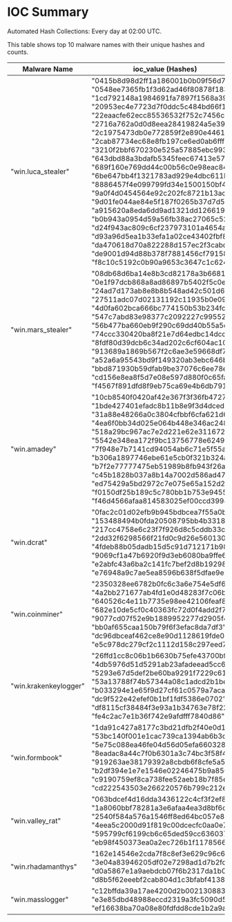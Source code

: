 # IOC Summary

Automated Hash Collections: Every day at 02:00 UTC.

This table shows top 10 malware names with their unique hashes and counts.

| Malware Name | ioc_value (Hashes) | Count |
|--------------|--------------------|-------|
|  "win.luca_stealer" |  "0415b8d98d2ff1a186001b0b09f56d75"<br> "0548ee7365fb1f3d62ad46f80878f183"<br> "1cd792148a1984691fa7897f1568a39a"<br> "20953ec4e7723d7f0ddc5c484bd66f19"<br> "22eaacfe62ecc85536532f752c7456c8"<br> "2716a762a0d0d8eea28419824a5e39c8"<br> "2c1975473db0e772859f2e890e44615d"<br> "2cab87734ec68e8fb197ce6ed0ab6fff"<br> "3210f2bbf670230e525a57885ebc993e"<br> "643dbd88a3bdafb5345feec67413e57e"<br> "689f160e769dd44c00b56c0e98eac843"<br> "6be647bb4f1321783ad929e4dbc611b4"<br> "8886457f4e099799fd34e1500150bf46"<br> "9a0f4d0454564e92c202fc8721b13adb"<br> "9d01fe044ae84e5f187f0265b37d7d5e"<br> "a915620a8eda6dd9ad1321dd1266197d"<br> "b0b943a0954d59a56fb38ac27065c522"<br> "d24f943ac809c6cf237973101a4654a5"<br> "d93a96d5ea1b33efa1a02ce43402fbf8"<br> "da470618d70a822288d157ec2f3cabd1"<br> "de9001d94d88b378f7881456cf791588"<br> "f8c10c5192c0b90a9653c3647c1c6248" | 22 |
|  "win.mars_stealer" |  "08db68d6ba14e8b3cd82178a3b668158"<br> "0e1f97dcb868a8ad86897b5402f5c0e5"<br> "24ad7d173ab8e8b8b548ad42c501d6ba"<br> "27511adc07d02131192c11935b0e0972"<br> "4d0fa602bca666bc774150b53b234fcd"<br> "547c7abd83e98377c2092227c99552d5"<br> "56b477ba660eb9f290c69dd40b55a5c7"<br> "74ccc330420ba8f21e7d64edbc14dcd4"<br> "8fdf80d39dcb6c34ad202c6cf604ac10"<br> "913689a1869b567f2c6ae3e59668df7d"<br> "a52a6a95543bd9f149320ab3ebc646bf"<br> "bbd871930b59dfab9be37076c6ee78e7"<br> "cd156e8ea8f5d7e08e597d880f0c65fa"<br> "f4567f891dfd8f9eb75ca69e4b6db791" | 14 |
|  "win.amadey" |  "10cb8540f0420af42e367f3f36fb4727"<br> "1bde427401efadc8b11b8e9f3d4dced3"<br> "31a88e48266a0c3804cfbbf6cfa621d6"<br> "4ea6f0bb34d025e064b448e346ac248d"<br> "518a29bc967ac7e2d221e62e311672ac"<br> "5542e348ea172f9bc13756778e6249ff"<br> "7f948e7b7141cd94054ab6c71e5f55a3"<br> "b306a1897746ebe61e5cb0f321b324a3"<br> "b7f2e77777475eb51989b8fb943f26a2"<br> "c45b1828b037a8b14a7002d586ad472c"<br> "ed75429a5bd2972c7e075e65a152d248"<br> "f0150df25b189c5c780bb1b753e9455c"<br> "f46d4566afaa814583025ef00ccd3994" | 13 |
|  "win.dcrat" |  "0fac2c01d02efb9b945bdbcea7f55a0b"<br> "153488494b0fda20508795bb4b3318b1"<br> "217cc4758e6c23f7f926d8c5cddb33ca"<br> "2dd32f6298566f21fd0c9d26e5601300"<br> "4fdeb88b05dadb15d5c91d712171b98a"<br> "9069cf1a47b6920f9d3eb6080ba9ffe6"<br> "e2abfc43a6ba2c141fc7bef2d8b19298"<br> "e76948a9c7ae5ea8596b638f5dfae9e2" | 8 |
|  "win.coinminer" |  "2350328ee6782b0fc6c3a6e754e5df60"<br> "4a2bb271677ab4fd1e0d48283f7c06b8"<br> "640526c4e11b7735e98ee42106feaf8e"<br> "682e10de5cf0c40363fc72d0f4add2f7"<br> "9077cd07f52e9b1889952277d2905f42"<br> "bb0af655caa150b79f6f3efac8da7df3"<br> "dc96dbceaf462ce8e90d1128619fde0e"<br> "e5c978dc279cf2c1112d158c297eed7d" | 8 |
|  "win.krakenkeylogger" |  "26ffd1cc8c06b1b6630b75efe43700bf"<br> "4db5976d51d5291ab23afadeead5cc67"<br> "5293e67d5def2be60ba9291f7229c619"<br> "53a13788f74b57344a08c1adcd2b1bef"<br> "b033294e1e65f9d27cf61c0579a7acab"<br> "dc9f522e42efef0b1bf1fdf5386e0702"<br> "df8115cf38484f3e93a1b34763e78f22"<br> "fe4c2ac7e1b36f742e9afdfff7840d86" | 8 |
|  "win.formbook" |  "1da91c427a8177c3bd21dfb2f40e0d12"<br> "53bc140f001e1cac739ca1394ab6b3ca"<br> "5e75c088ea46fe04d56d05efa660328d"<br> "8eadac8a44c7f0b6301a3c74bc3f58f4"<br> "919263ae38179392a8cbdb6f8cfe5a50"<br> "b2df394e1e7e1546e02246475b9a850a"<br> "c9190759ef8ca738fee52aeb18b7f85e"<br> "cd222543503e266220576b799c212ef2" | 8 |
|  "win.valley_rat" |  "063bdcef4d16dda3436122c4cf3f2ef8"<br> "1a8060bbf78281a3e6afaa4ea3d8bf6c"<br> "2540f584a576a1546ff8ed64bc057e8d"<br> "4eea5c2000d91f819c00dcecfc0aa0e7"<br> "595799cf6199cb6c65ded59cc6360376"<br> "eb98f450373ea0a2ec726b1f11785663" | 6 |
|  "win.rhadamanthys" |  "162e14546e2cda7f8c8ef3e629c96c67"<br> "3e04a83946205df02e7298ad1d7b2fc8"<br> "d0a5867e1a9aebdcb07f6b2317da1b0b"<br> "d8b5f62eeebf2cab804d1c3bfabf4138" | 4 |
|  "win.masslogger" |  "c12bffda39a17ae4200d2b002130883f"<br> "e3e85dbd48988eccd2319a3fc5090d59"<br> "ef16638ba70a08e80fdfdd8cde1b2a9a" | 3 |